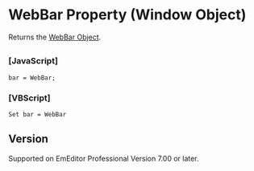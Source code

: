 # WebBar Property (Window Object)

Returns the [WebBar Object](../web_bar/index).

## 

### \[JavaScript\]

```
bar = WebBar;
```

### \[VBScript\]

```
Set bar = WebBar
```

## Version

Supported on EmEditor Professional Version 7.00 or later.
